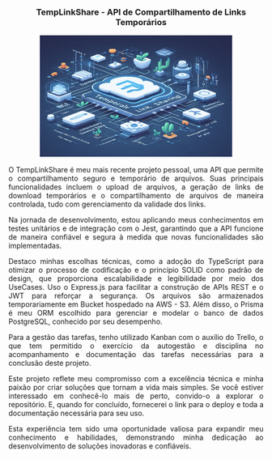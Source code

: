 <div style="text-align: center; margin-left: 20px;">
    <h3>TempLinkShare - API de Compartilhamento de Links Temporários</h3>
</div>

<p align="center">
  <img src="media/logo.jpeg" alt="Minha imagem de exemplo" width="380" height="240">
</p>

<div align="justify">

O TempLinkShare é meu mais recente projeto pessoal, uma API que permite o compartilhamento seguro e temporário de arquivos. Suas principais funcionalidades incluem o upload de arquivos, a geração de links de download temporários e o compartilhamento de arquivos de maneira controlada, tudo com gerenciamento da validade dos links.

Na jornada de desenvolvimento, estou aplicando meus conhecimentos em testes unitários e de integração com o Jest, garantindo que a API funcione de maneira confiável e segura à medida que novas funcionalidades são implementadas.

Destaco minhas escolhas técnicas, como a adoção do TypeScript para otimizar o processo de codificação e o princípio SOLID como padrão de design, que proporciona escalabilidade e legibilidade por meio dos UseCases. Uso o Express.js para facilitar a construção de APIs REST e o JWT para reforçar a segurança. Os arquivos são armazenados temporariamente em Bucket hospedado na AWS - S3. Além disso, o Prisma é meu ORM escolhido para gerenciar e modelar o banco de dados PostgreSQL, conhecido por seu desempenho.

Para a gestão das tarefas, tenho utilizado Kanban com o auxílio do Trello, o que tem permitido o exercício da autogestão e disciplina no acompanhamento e documentação das tarefas necessárias para a conclusão deste projeto.

Este projeto reflete meu compromisso com a excelência técnica e minha paixão por criar soluções que tornam a vida mais simples. Se você estiver interessado em conhecê-lo mais de perto, convido-o a explorar o repositório. E, quando for concluído, fornecerei o link para o deploy e toda a documentação necessária para seu uso.

Esta experiência tem sido uma oportunidade valiosa para expandir meu conhecimento e habilidades, demonstrando minha dedicação ao desenvolvimento de soluções inovadoras e confiáveis.
</div>